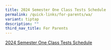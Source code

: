 ```yaml
---
title: 2024 Semester One Class Tests Schedule
permalink: /quick-links/for-parents/wa/
variant: tiptap
description: ""
third_nav_title: For Parents
---
```

<p><a href="/files/Parents/2024_Semester_One_Class_Tests_Schedule.pdf" rel="noopener noreferrer nofollow" target="_blank">2024 Semester One Class Tests Schedule</a></p>